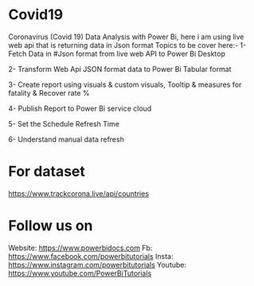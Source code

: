 # Covid19
Coronavirus (Covid 19) Data Analysis with Power Bi, here i am using live web api that is returning data in Json format
Topics to be cover here:-
1- Fetch Data in #Json format from live web API to Power Bi Desktop

2- Transform Web Api JSON format data to Power Bi Tabular format

3- Create report using visuals & custom visuals, Tooltip & measures for fatality & Recover rate %

4- Publish Report to Power Bi service cloud

5- Set the Schedule Refresh Time

6- Understand manual data refresh

# For dataset
https://www.trackcorona.live/api/countries

# Follow us on
Website: https://www.powerbidocs.com
Fb: https://www.facebook.com/powerbitutorials
Insta: https://www.instagram.com/powerbitutorials
Youtube:  https://www.youtube.com/PowerBiTutorials
